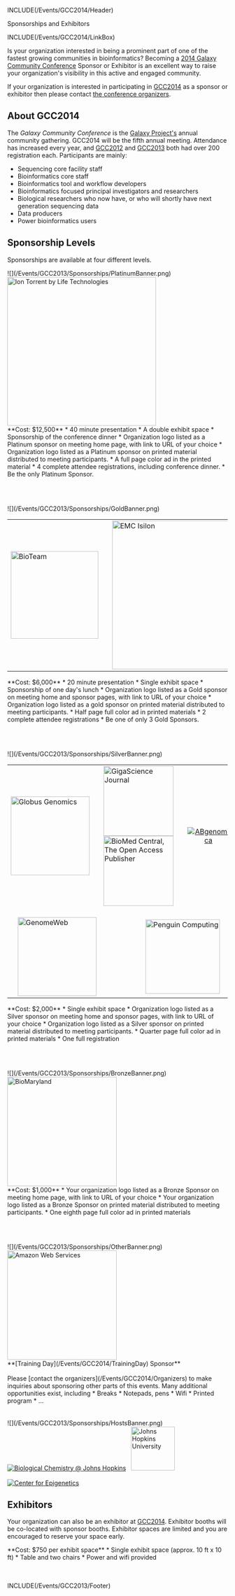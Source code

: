 INCLUDE(/Events/GCC2014/Header)

<div class="title">Sponsorships and Exhibitors</div>

INCLUDE(/Events/GCC2014/LinkBox)

Is your organization interested in being a prominent part of one of the fastest growing communities in bioinformatics? Becoming a [2014 Galaxy Community Conference](../) Sponsor or Exhibitor is an excellent way to raise your organization's visibility in this active and engaged community.

If your organization is interested in participating in [GCC2014](../) as a sponsor or exhibitor then please contact [the conference organizers](../Organizers).

## About GCC2014

The *Galaxy Community Conference* is the [Galaxy Project's](http://galaxyproject.org/) annual community gathering. GCC2014 will be the fifth annual meeting. Attendance has increased every year, and [GCC2012](/Events/GCC2012) and [GCC2013](/Events/GCC2013) both had over 200 registration each.  Participants are mainly:
* Sequencing core facility staff
* Bioinformatics core staff
* Bioinformatics tool and workflow developers
* Bioinformatics focused principal investigators and researchers
* Biological researchers who now have, or who will shortly have next generation sequencing data
* Data producers
* Power bioinformatics users

## Sponsorship Levels

Sponsorships are available at four different levels.

<div class='center'>![](/Events/GCC2013/Sponsorships/PlatinumBanner.png)</div>

<div class='center'><a href='http://www.lifetechnologies.com/us/en/home/brands/ion-torrent.html'><img src='/Images/Logos/IonTorrentLogo340.png' alt='Ion Torrent by Life Technologies' width="340" /></a></div>

<div class='indent'>
**Cost: $12,500**
* 40 minute presentation
* A double exhibit space
* Sponsorship of the conference dinner
* Organization logo listed as a Platinum sponsor on meeting home page, with link to URL of your choice
* Organization logo listed as a Platinum sponsor on printed material distributed to meeting participants.
* A full page color ad in the printed material
* 4 complete attendee registrations, including conference dinner.
* Be the only Platinum Sponsor.
</div>

<br /><br />

<div class='center'>![](/Events/GCC2013/Sponsorships/GoldBanner.png)</div>

<table>
  <tr>
    <td style=" border: none text-align: center;"> <a href='http://bioteam.net/slipstream/galaxy-edition/'><img src='/Images/Logos/BioTeamLogo154.gif.md' alt='BioTeam' width="200" /></a> </td>
    <td style=" border: none; width: 5% text-align: center;"> </td>
    <td style=" border: none text-align: center;"> <a href='http://www.emc.com/isilon'><img src='/Images/Logos/EMCIsilonLogo.jpg' alt='EMC Isilon' width="340" /></a> </td>
    <td style=" border: none; width: 5% text-align: center;"> </td>
    <td style=" border: none text-align: center;"> <a href='http://www.sgi.com/solutions/genomics/'><img src='/Images/Logos/SGILogo400.jpg' alt='SGI' width="210" /></a> </td>
  </tr>
</table>

 
<div class='indent'>
**Cost: $6,000**
* 20 minute presentation
* Single exhibit space
* Sponsorship of one day's lunch
* Organization logo listed as a Gold sponsor on meeting home and sponsor pages, with link to URL of your choice
* Organization logo listed as a gold sponsor on printed material distributed to meeting participants.
* Half page full color ad in printed materials
* 2 complete attendee registrations 
* Be one of only 3 Gold Sponsors.
</div>

<br /><br />

<div class='center'>![](/Events/GCC2013/Sponsorships/SilverBanner.png)</div>

<table>
  <tr>
    <td colspan=2 style=" border: none text-align: center;"> <a href='http://globus.org/genomics'><img src='/Images/Logos/GlobusGenomics.png' alt='Globus Genomics' width="180" /></a> </td>
    <td style=" border: none; width: 5%; text-align: center;"> </td>
    <td colspan=3 style=" border: none text-align: center;"> <a href='http://www.gigasciencejournal.com/'><img src='/Images/Logos/GigaScienceLogo250.png' alt='GigaScience Journal' width="160" /></a> <br /> <a href='http://www.biomedcentral.com/'><img src='/Images/Logos/BMCLogo200.png' alt='BioMed Central, The Open Access Publisher' width="160" /></a> </td>
    <td style=" border: none; width: 5%; text-align: center;"> </td>
    <td style=" border: none; text-align: center;"> <a href='http://www.abgenomica.com/'><img src='/Cloud/ABgenomicaLogo.jpg' alt='ABgenomica'  /></a> </td>
  </tr>
  <tr>
    <td style=" border: none; width: 5%; text-align: center;"> </td>
    <td colspan=3 style=" border: none text-align: center;"> <br /> <a href='http://genomeweb.com'><img src='/Images/Logos/GenomeWebSmall.png' alt='GenomeWeb' width="180" /></a> </td>
    <td style=" border: none; width: 5%; text-align: center;"> </td>
    <td colspan=3 style=" border: none text-align: left;"> <br /><a href='http://www.penguincomputing.com/'><img src='/Images/Logos/PenguinComputing.png' alt='Penguin Computing' width="170" /></a> </td>
  </tr>
</table>


<div class='indent'>
**Cost: $2,000**
* Single exhibit space
* Organization logo listed as a Silver sponsor on meeting home and sponsor pages, with link to URL of your choice
* Organization logo listed as a Silver sponsor on printed material distributed to meeting participants.
* Quarter page full color ad in printed materials
* One full registration
</div>

<br /><br />

<div class='center'>![](/Events/GCC2013/Sponsorships/BronzeBanner.png)</div>

<div class='center'>
<a href='http://bio.maryland.gov/'><img src='/Images/Logos/BioMaryland400.png' alt='BioMaryland' width="250" /></a>
</div>

<div class='indent'>
**Cost: $1,000**
* Your organization logo listed as a Bronze Sponsor on meeting home page, with link to URL of your choice
* Your organization logo listed as a Bronze Sponsor on printed material distributed to meeting participants.
* One eighth page full color ad in printed materials
</div>

<br /><br />

<div class='center'>![](/Events/GCC2013/Sponsorships/OtherBanner.png)</div>

<div class='center'>
<a href='http://aws.amazon.com/'><img src='/Images/Logos/AWSLogo1280.jpg' alt='Amazon Web Services' width="250" /></a><br />
**[Training Day](/Events/GCC2014/TrainingDay) Sponsor**
</div>
<br />

<div class='indent'>
Please [contact the organizers](/Events/GCC2014/Organizers) to make inquiries about sponsoring other parts of this events.  Many additional opportunities exist, including 
* Breaks
* Notepads, pens
* Wifi
* Printed program
* ...
</div>
<br /><br />

<div class='center'>![](/Events/GCC2013/Sponsorships/HostsBanner.png)

<br />
<a href='http://biolchem.bs.jhmi.edu/'><img src='/Images/Logos/JohnsHopkinsBioChem.png' alt='Biological Chemistry @ Johns Hopkins'  /></a> &nbsp; 
<a href='http://jhu.edu'><img src='/Images/Logos/JohnsHopkinsLogoLarge.gif.md' alt='Johns Hopkins University' height="100" /></a><br /><br />
<a href='http://epigenetics.jhu.edu/'><img src='/Images/Logos/JohnHopkinsEpigenetics.jpg' alt='Center for Epigenetics' /></a>
</div>

## Exhibitors

Your organization can also be an exhibitor at [GCC2014](/Events/GCC2014).  Exhibitor booths will be co-located with sponsor booths.  Exhibitor spaces are limited and you are encouraged to reserve your space early.

<div class='indent'>
**Cost: $750 per exhibit space**
* Single exhibit space (approx. 10 ft x 10 ft)
* Table and two chairs
* Power and wifi provided
</div>
<br /><br />

INCLUDE(/Events/GCC2013/Footer)
